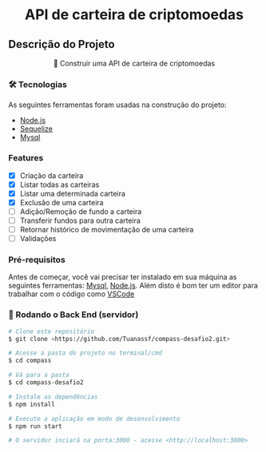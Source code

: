 <h1 align="center">API de carteira de criptomoedas</h1>

## Descrição do Projeto

<p align="center">🚀 Construir uma API de carteira de criptomoedas</p>



### 🛠 Tecnologias

As seguintes ferramentas foram usadas na construção do projeto:

- [Node.js](https://nodejs.org/en/)
- [Sequelize](https://sequelize.org/master/)
- [Mysql](https://www.mysql.com/)

### Features

- [x] Criação da carteira
- [x] Listar todas as carteiras
- [x] Listar uma determinada carteira
- [x] Exclusão de uma carteira
- [ ] Adição/Remoção de fundo a carteira
- [ ] Transferir fundos para outra carteira
- [ ] Retornar histórico de movimentação de uma carteira
- [ ] Validações

### Pré-requisitos

Antes de começar, você vai precisar ter instalado em sua máquina as seguintes ferramentas:
[Mysql](https://www.mysql.com/), [Node.js](https://nodejs.org/en/). 
Além disto é bom ter um editor para trabalhar com o código como [VSCode](https://code.visualstudio.com/)

### 🎲 Rodando o Back End (servidor)

```bash
# Clone este repositório
$ git clone <https://github.com/Tuanassf/compass-desafio2.git>

# Acesse a pasta do projeto no terminal/cmd
$ cd compass

# Vá para a pasta 
$ cd compass-desafio2

# Instale as dependências
$ npm install

# Execute a aplicação em modo de desenvolvimento
$ npm run start

# O servidor inciará na porta:3000 - acesse <http://localhost:3000>
```
